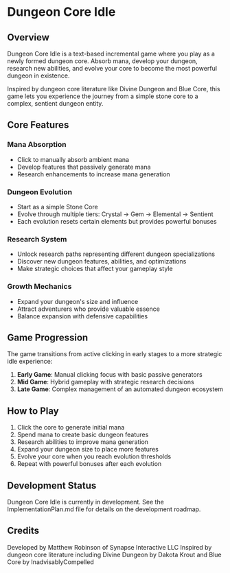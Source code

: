 # Dungeon Core Idle

## Overview
Dungeon Core Idle is a text-based incremental game where you play as a newly formed dungeon core. Absorb mana, develop your dungeon, research new abilities, and evolve your core to become the most powerful dungeon in existence.

Inspired by dungeon core literature like Divine Dungeon and Blue Core, this game lets you experience the journey from a simple stone core to a complex, sentient dungeon entity.

## Core Features

### Mana Absorption
- Click to manually absorb ambient mana
- Develop features that passively generate mana
- Research enhancements to increase mana generation

### Dungeon Evolution
- Start as a simple Stone Core
- Evolve through multiple tiers: Crystal → Gem → Elemental → Sentient
- Each evolution resets certain elements but provides powerful bonuses

### Research System
- Unlock research paths representing different dungeon specializations
- Discover new dungeon features, abilities, and optimizations
- Make strategic choices that affect your gameplay style

### Growth Mechanics
- Expand your dungeon's size and influence
- Attract adventurers who provide valuable essence
- Balance expansion with defensive capabilities

## Game Progression

The game transitions from active clicking in early stages to a more strategic idle experience:

1. **Early Game**: Manual clicking focus with basic passive generators
2. **Mid Game**: Hybrid gameplay with strategic research decisions
3. **Late Game**: Complex management of an automated dungeon ecosystem

## How to Play

1. Click the core to generate initial mana
2. Spend mana to create basic dungeon features
3. Research abilities to improve mana generation
4. Expand your dungeon size to place more features
5. Evolve your core when you reach evolution thresholds
6. Repeat with powerful bonuses after each evolution

## Development Status

Dungeon Core Idle is currently in development. See the ImplementationPlan.md file for details on the development roadmap.

## Credits

Developed by Matthew Robinson of Synapse Interactive LLC
Inspired by dungeon core literature including Divine Dungeon by Dakota Krout and Blue Core by InadvisablyCompelled